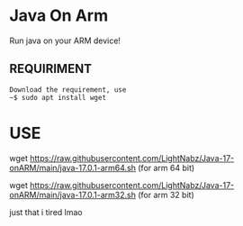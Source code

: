 # Java On Arm
Run java on your ARM device!

## REQUIRIMENT
```sh-session
Download the requirement, use
~$ sudo apt install wget
```

# USE
 wget https://raw.githubusercontent.com/LightNabz/Java-17-onARM/main/java-17.0.1-arm64.sh
 (for arm 64 bit)
 
 wget https://raw.githubusercontent.com/LightNabz/Java-17-onARM/main/java-17.0.1-arm32.sh 
 (for arm 32 bit)
 
 
 
 just that i tired lmao
